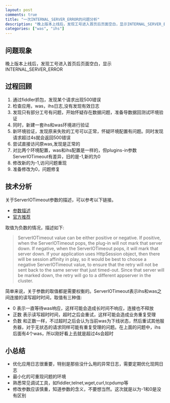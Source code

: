 ```yaml
---
layout: post
comments: true
title: "一次INTERNAL_SERVER_ERROR的问题分析"
description: "晚上版本上线后，发现工号进入首页后页面空白，显示INTERNAL_SERVER_ERROR"
categories: ["was", "ihs"]
---
```


## 问题现象

晚上版本上线后，发现工号进入首页后页面空白，显示INTERNAL_SERVER_ERROR

## 过程回顾

1. 通过fiddler抓包，发现某个请求出现500错误
2. 检查应用，was，ihs日志,没有发现有效日志
3. 发现只有部分工号有问题，开始怀疑存在数据问题，准备导数据回测试环境验证
4. 同时，新建一套ihs和was环境进行验证
5. 新环境验证，发现原来失败的工号可以正常，怀疑环境配置有问题。同时发现请求超过4s就会返回500错误
6. 尝试直接访问原was,发现是正常的
7. 对比两个环境配置，was和ihs配置是一样的，但plugins-in参数ServerIOTimeout有差异，旧的是-1,新的为0
8. 修改新的为-1,访问问题重现
9. 准备修改为0，问题修复

## 技术分析

关于ServerIOTimeout参数的描述，可以参考以下链接。

* [参数描述](http://www-01.ibm.com/support/docview.wss?uid=swg21219808)
* [官方推荐](http://www-01.ibm.com/support/docview.wss?uid=swg21318463)

取值为负数的情况，描述如下:
> ServerIOTimeout value can be either positive or negative. If positive, when the ServerIOTimeout pops, the plug-in will not mark that server down. If negative, when the ServerIOTimeout pops, it will mark that server down. If your application uses HttpSession object, then there will be session affinity in play, so it would be best to choose a negative ServerIOTimeout value, to ensure that the retry will not be sent back to the same server that just timed-out. Since that server will be marked down, the retry will go to a different appserver in the cluster.

简单来说，关于参数的取值都是需要权衡的。ServerIOTimeout表示ihs和was之间连接的读写超时时间，取值有三种值:

* 0 表示一直等待was响应，这样可能会造成长时间不响应，连接也不释放
* 正数 表示读写超时时间，超时之后会重试，这样可能会造成业务重复受理
* 负数 和正数一样，不过超时之后会认为当前was为下线状态，然后重试其他服务器，对于无状态的请求同样可能有重复受理的问题。在上面的问题中，ihs后面有4个was，所以刚好看上去就是超过4s会超时

## 小总结

* 优化应用日志很重要，特别是那些没什么用的异常日志，需要定期优化现网日志
* 最小化的可重现问题的环境
* 熟悉常见调试工具，如fiddler,telnet,wget,curl,tcpdump等
* 修改参数应该慎重，知道参数的含义，不要想当然。这次就是以为-1和0是没有区别

